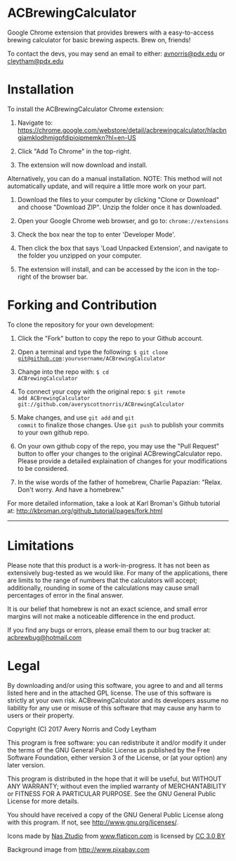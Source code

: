 # ACBrewingCalculator
Google Chrome extension that provides brewers with a easy-to-access 
brewing calculator for basic brewing aspects.  Brew on, friends!

To contact the devs, you may send an email to either: avnorris@pdx.edu or cleytham@pdx.edu


# Installation
To install the ACBrewingCalculator Chrome extension:

1. Navigate to: https://chrome.google.com/webstore/detail/acbrewingcalculator/hlacbngjamklodhmjgpfdipioipmemkn?hl=en-US

2. Click "Add To Chrome" in the top-right.

3. The extension will now download and install.

Alternatively, you can do a manual installation.  NOTE: This method will not
automatically update, and will require a little more work on your part.

1. Download the files to your computer by clicking "Clone or Download" and
choose "Download ZIP". Unzip the folder once it has downloaded. 

2. Open your Google Chrome web browser, and go to: 
<code>chrome://extensions</code>

3. Check the box near the top to enter 'Developer Mode'.

4. Then click the box that says 'Load Unpacked Extension', and navigate to
the folder you unzipped on your computer.

5. The extension will install, and can be accessed by the icon in the
top-right of the browser bar.


# Forking and Contribution
To clone the repository for your own development:

1. Click the "Fork" button to copy the repo to your Github account.

2. Open a terminal and type the following:
<code>$ git clone git@github.com:yourusername/ACBrewingCalculator</code>

3. Change into the repo with:
<code>$ cd ACBrewingCalculator</code>

4. To connect your copy with the original repo:
<code>$ git remote add ACBrewingCalculator git://github.com/averyscottnorris/ACBrewingCalculator</code>

5. Make changes, and use <code>git add</code> and <code>git commit</code> to finalize those changes. Use
<code>git push</code> to publish your commits to your own github repo.

6. On your own github copy of the repo, you may use the "Pull Request" button to
offer your changes to the original ACBrewingCalculator repo.  Please provide a 
detailed explaination of changes for your modifications to be considered.

7. In the wise words of the father of homebrew, Charlie Papazian: "Relax. Don't worry. And have a homebrew."
    

For more detailed information, take a look at Karl Broman's Github 
tutorial at: http://kbroman.org/github_tutorial/pages/fork.html


-------------------------------------------------------------------------


# Limitations
Please note that this product is a work-in-progress.  It has not been
as extensively bug-tested as we would like.  For many of the applications,
there are limits to the range of numbers that the calculators will accept;
additionally, rounding in some of the calculations may cause small
percentages of error in the final answer.

It is our belief that homebrew is not an exact science, and small error
margins will not make a noticeable difference in the end product.

If you find any bugs or errors, please email them to our bug tracker
at: acbrewbug@hotmail.com


<!--
This is an unfinished product and limitations are unknown but 
for many of the applications, it will be limited to realistic
values and data some of wich are limits on the abilities of a computer.
Ex: having unrealistically small differences in pH levels could cause
the pH calculator to calculate unrealistically with floating point
arithmetic.
Rounding is done assuming the program is used to its intended purpose, home
brewing. Ex: the hydrometer correction calculator is rounded to the 100ths
1000ths place, the formula is theoretically more accurate but considering
this is for home brewing, it is rounded to the accuracy of most hydometers.
The accepted input is also narrowed to meet the laws of physics and logic
and to make some equations work. Ex: The hydrometer only works for sample
temperatures between 40 and 120 degrees becasue if your beer falls to 
around 40 or below, the yeast will stop acting and below 120 to keep the 
temp near the calibration temperature. The calibration range is also limited
to match the hydrometers on the market.

Other limitations come from software limitations of chrome. 

-->


# Legal

By downloading and/or using this software, you agree to and and all
terms listed here and in the attached GPL license.  The use of this
software is strictly at your own risk.  ACBrewingCalculator and its
developers assume no liability for any use or misuse of this software
that may cause any harm to users or their property.

Copyright (C) 2017 Avery Norris and Cody Leytham

This program is free software: you can redistribute it and/or modify
it under the terms of the GNU General Public License as published by
the Free Software Foundation, either version 3 of the License, or
(at your option) any later version.

This program is distributed in the hope that it will be useful,
but WITHOUT ANY WARRANTY; without even the implied warranty of
MERCHANTABILITY or FITNESS FOR A PARTICULAR PURPOSE.  See the
GNU General Public License for more details.

You should have received a copy of the GNU General Public License
along with this program.  If not, see <http://www.gnu.org/licenses/>.


<div>Icons made by
 <a href="http://www.flaticon.com/authors/nas-ztudio" title="Nas Ztudio">Nas Ztudio</a> from 
 <a href="http://www.flaticon.com" title="Flaticon">www.flaticon.com</a> is licensed by 
 <a href="http://creativecommons.org/licenses/by/3.0/" title="Creative Commons BY 3.0" target="_blank">CC 3.0 BY</a></div>
 
 Background image from http://www.pixabay.com

